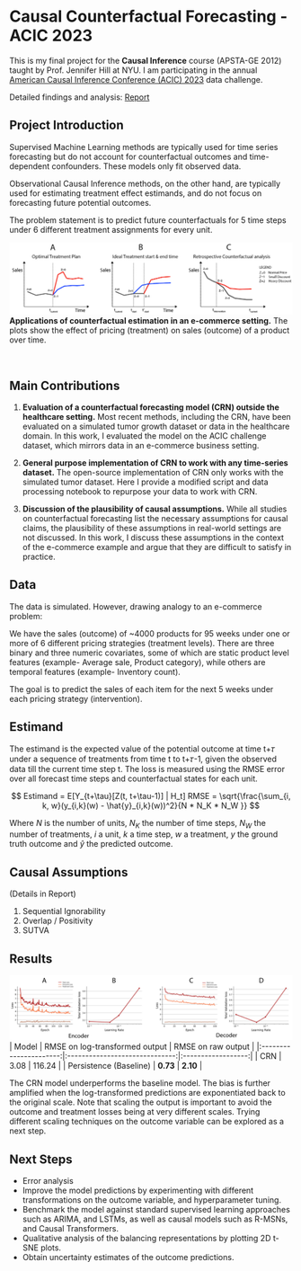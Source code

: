# Causal Counterfactual Forecasting - ACIC 2023
This is my final project for the **Causal Inference** course (APSTA-GE 2012) taught by Prof. Jennifer Hill at NYU. I am participating in the annual [American Causal Inference Conference (ACIC) 2023](https://sci-info.org/annual-meeting/) data challenge.

Detailed findings and analysis: [Report](Report.pdf)

## Project Introduction

Supervised Machine Learning methods are typically used for time series forecasting but do not account for counterfactual outcomes and time-dependent confounders. These models only fit observed data. 

Observational Causal Inference methods, on the other hand, are typically used for estimating treatment effect estimands, and do not focus on forecasting future potential outcomes. 

The problem statement is to predict future counterfactuals for 5 time steps under 6 different treatment assignments for every unit.


![Applications of Couterfactual forecasting](./figures/Fig1.jpg)
**Applications of counterfactual estimation in an e-commerce setting.** The plots show the effect of pricing (treatment) on sales (outcome) of a product over time. 

<br>

## Main Contributions
1. **Evaluation of a counterfactual forecasting model (CRN) outside the healthcare setting.** Most recent methods, including the CRN, have been evaluated on a simulated tumor growth dataset or data in the healthcare domain. In this work, I evaluated the model on the ACIC challenge dataset, which mirrors data in an e-commerce business setting.

2. **General purpose implementation of CRN to work with any time-series dataset.**  The open-source implementation of CRN only works with the simulated tumor dataset. Here I provide a modified script and data processing notebook to repurpose your data to work with CRN.

3. **Discussion of the plausibility of causal assumptions.** While all studies on counterfactual forecasting list the necessary assumptions for causal claims, the plausibility of these assumptions in real-world settings are not discussed. In this work, I discuss these assumptions in the context of the e-commerce example and argue that they are difficult to satisfy in practice.
## Data
The data is simulated. However, drawing analogy to an e-commerce problem:

We have the sales (outcome) of ~4000 products for 95 weeks under one or more of 6 different pricing strategies (treatment levels). There are three binary and three numeric covariates, some of which are static product level features (example- Average sale, Product category), while others are temporal features (example- Inventory count).

The goal is to predict the sales of each item for the next 5 weeks under each pricing strategy (intervention).

## Estimand
The estimand is the expected value of the potential outcome at time t+𝜏 under a sequence of treatments from time t to t+𝜏-1, given the observed data till the current time step t. The loss is measured using the RMSE error over all forecast time steps and counterfactual states for each unit.

```math 
    Estimand = E[Y_{t+\tau}[Z(t, t+\tau-1)] | H_t]
    RMSE = \sqrt{\frac{\sum_{i, k, w}(y_{i,k}(w) - \hat{y}_{i,k}(w))^2}{N * N_K * N_W }}

```
Where $N$ is the number of units, $N_K$ the number of time steps, $N_W$ the number of treatments, $i$ a unit, $k$ a time step, $w$ a treatment, $y$ the
ground truth outcome and $\hat{y}$ the predicted outcome.

## Causal Assumptions
(Details in Report)
1. Sequential Ignorability
2. Overlap / Positivity
3. SUTVA

## Results
![Learning Curves](./figures/Fig3.jpg)
|         Model          | RMSE on log-transformed output | RMSE on raw output |
|:----------------------:|:------------------------------:|:------------------:|
|           CRN          |              3.08              |       116.24       |
| Persistence (Baseline) |            **0.73**            |      **2.10**      |

The CRN model underperforms the baseline model. The bias is further amplified when the log-transformed predictions are exponentiated back to the original scale. Note that scaling the output is important to avoid the outcome and treatment losses being at very different scales. Trying different scaling techniques on the outcome variable can be explored as a next step. 

## Next Steps
* Error analysis
* Improve the model predictions by experimenting with different transformations on the outcome variable, and hyperparameter tuning. 
* Benchmark the model against standard supervised learning approaches such as ARIMA, and LSTMs, as well as causal models such as R-MSNs, and Causal Transformers. 
* Qualitative analysis of the balancing representations by plotting 2D t-SNE plots.
* Obtain uncertainty estimates of the outcome predictions.